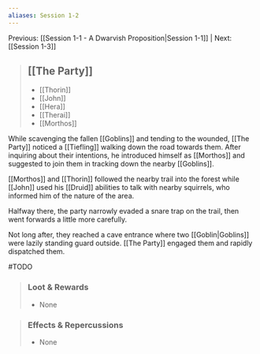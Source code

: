 ```yaml
---
aliases: Session 1-2
---
```

Previous: [[Session 1-1 - A Dwarvish Proposition|Session 1-1]] | Next: [[Session 1-3]]

> ## [[The Party]]
> 
> - [[Thorin]] 
> - [[John]] 
> - [[Hera]] 
> - [[Therai]]
> - [[Morthos]]

While scavenging the fallen [[Goblins]] and tending to the wounded, [[The Party]] noticed a [[Tiefling]] walking down the road towards them. After inquiring about their intentions, he introduced himself as [[Morthos]] and suggested to join them in tracking down the nearby [[Goblins]].

[[Morthos]] and [[Thorin]] followed the nearby trail into the forest while [[John]] used his [[Druid]] abilities to talk with nearby squirrels, who informed him of  the nature of the area.

Halfway there, the party narrowly evaded a snare trap on the trail, then went forwards a little more carefully.

Not long after, they reached a cave entrance where two [[Goblin|Goblins]] were lazily standing guard outside. [[The Party]] engaged them and rapidly dispatched them.

#TODO

> ### Loot & Rewards
> 
> -   None

> ### Effects & Repercussions
> 
> -   None